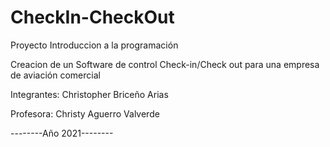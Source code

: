 # CheckIn-CheckOut
Proyecto Introduccion a la programación

Creacion de un Software de control Check-in/Check out para una 
empresa de aviación comercial

Integrantes:
Christopher Briceño Arias 
 


Profesora:
Christy Aguerro Valverde

--------Año 2021--------
